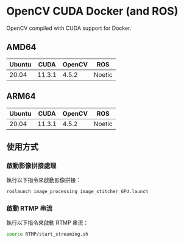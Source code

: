# OpenCV CUDA Docker (and ROS)

OpenCV compiled with CUDA support for Docker.

## AMD64

|Ubuntu|CUDA|OpenCV|ROS|
|---|---|---|---|
|20.04|11.3.1|4.5.2|Noetic|

## ARM64

|Ubuntu|CUDA|OpenCV|ROS|
|---|---|---|---|
|20.04|11.3.1|4.5.2|Noetic|

## 使用方式

### 啟動影像拼接處理
執行以下指令來啟動影像拼接：
```bash
roslaunch image_processing image_stitcher_GPU.launch
```

### 啟動 RTMP 串流
執行以下指令來啟動 RTMP 串流：
```bash
source RTMP/start_streaming.sh
```
